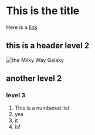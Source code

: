 # This is the title

Here is a [link](https://www.google.com)

## this is a header level 2
![the Milky Way Galaxy](milkyway.jpg)
## another level 2

### level 3

1. This is a numbered list
1. yes
1. it
1. is!


